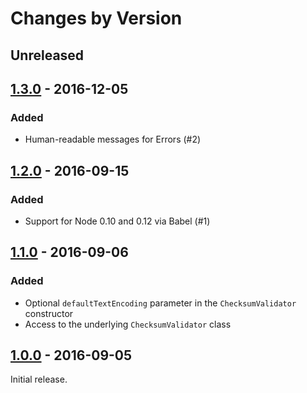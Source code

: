 # Changes by Version

## Unreleased

## [1.3.0] - 2016-12-05

### Added

* Human-readable messages for Errors (#2)

## [1.2.0] - 2016-09-15

### Added

* Support for Node 0.10 and 0.12 via Babel (#1)

## [1.1.0] - 2016-09-06

### Added

* Optional `defaultTextEncoding` parameter in the `ChecksumValidator` constructor
* Access to the underlying `ChecksumValidator` class

## [1.0.0] - 2016-09-05

Initial release.

[1.3.0]: https://github.com/malept/sumchecker/compare/v1.2.0...v1.3.0
[1.2.0]: https://github.com/malept/sumchecker/compare/v1.1.0...v1.2.0
[1.1.0]: https://github.com/malept/sumchecker/compare/v1.0.0...v1.1.0
[1.0.0]: https://github.com/malept/sumchecker/releases/tag/v1.0.0

